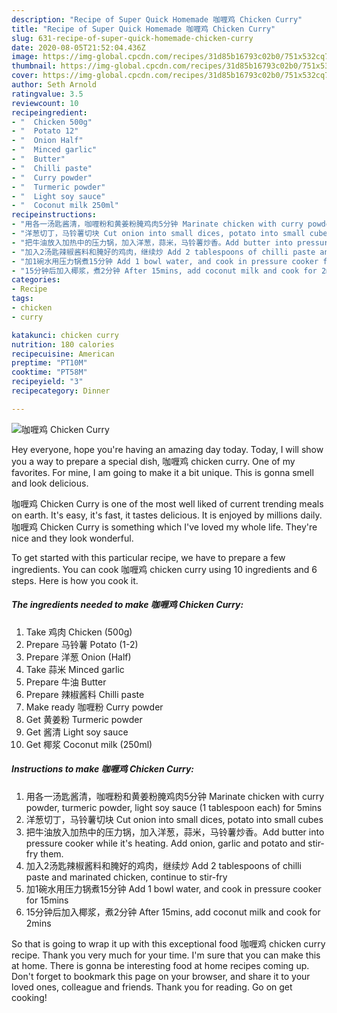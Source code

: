 ```yaml
---
description: "Recipe of Super Quick Homemade 咖喱鸡 Chicken Curry"
title: "Recipe of Super Quick Homemade 咖喱鸡 Chicken Curry"
slug: 631-recipe-of-super-quick-homemade-chicken-curry
date: 2020-08-05T21:52:04.436Z
image: https://img-global.cpcdn.com/recipes/31d85b16793c02b0/751x532cq70/咖喱鸡-chicken-curry-recipe-main-photo.jpg
thumbnail: https://img-global.cpcdn.com/recipes/31d85b16793c02b0/751x532cq70/咖喱鸡-chicken-curry-recipe-main-photo.jpg
cover: https://img-global.cpcdn.com/recipes/31d85b16793c02b0/751x532cq70/咖喱鸡-chicken-curry-recipe-main-photo.jpg
author: Seth Arnold
ratingvalue: 3.5
reviewcount: 10
recipeingredient:
- "  Chicken 500g"
- "  Potato 12"
- "  Onion Half"
- "  Minced garlic"
- "  Butter"
- "  Chilli paste"
- "  Curry powder"
- "  Turmeric powder"
- "  Light soy sauce"
- "  Coconut milk 250ml"
recipeinstructions:
- "用各一汤匙酱清，咖喱粉和黄姜粉腌鸡肉5分钟 Marinate chicken with curry powder, turmeric powder, light soy sauce (1 tablespoon each) for 5mins"
- "洋葱切丁，马铃薯切块 Cut onion into small dices, potato into small cubes"
- "把牛油放入加热中的压力锅，加入洋葱，蒜米，马铃薯炒香。Add butter into pressure cooker while it&#39;s heating. Add onion, garlic and potato and stir-fry them."
- "加入2汤匙辣椒酱料和腌好的鸡肉，继续炒 Add 2 tablespoons of chilli paste and marinated chicken, continue to stir-fry"
- "加1碗水用压力锅煮15分钟 Add 1 bowl water, and cook in pressure cooker for 15mins"
- "15分钟后加入椰浆，煮2分钟 After 15mins, add coconut milk and cook for 2mins"
categories:
- Recipe
tags:
- chicken
- curry

katakunci: chicken curry 
nutrition: 180 calories
recipecuisine: American
preptime: "PT10M"
cooktime: "PT58M"
recipeyield: "3"
recipecategory: Dinner

---
```



![咖喱鸡 Chicken Curry](https://img-global.cpcdn.com/recipes/31d85b16793c02b0/751x532cq70/咖喱鸡-chicken-curry-recipe-main-photo.jpg)

Hey everyone, hope you're having an amazing day today. Today, I will show you a way to prepare a special dish, 咖喱鸡 chicken curry. One of my favorites. For mine, I am going to make it a bit unique. This is gonna smell and look delicious.

咖喱鸡 Chicken Curry is one of the most well liked of current trending meals on earth. It's easy, it's fast, it tastes delicious. It is enjoyed by millions daily. 咖喱鸡 Chicken Curry is something which I've loved my whole life. They're nice and they look wonderful.




To get started with this particular recipe, we have to prepare a few ingredients. You can cook 咖喱鸡 chicken curry using 10 ingredients and 6 steps. Here is how you cook it.

<!--inarticleads1-->

##### The ingredients needed to make 咖喱鸡 Chicken Curry:

1. Take  鸡肉 Chicken (500g)
1. Prepare  马铃薯 Potato (1-2)
1. Prepare  洋葱 Onion (Half)
1. Take  蒜米 Minced garlic
1. Prepare  牛油 Butter
1. Prepare  辣椒酱料 Chilli paste
1. Make ready  咖喱粉 Curry powder
1. Get  黄姜粉 Turmeric powder
1. Get  酱清 Light soy sauce
1. Get  椰浆 Coconut milk (250ml)




<!--inarticleads2-->

##### Instructions to make 咖喱鸡 Chicken Curry:

1. 用各一汤匙酱清，咖喱粉和黄姜粉腌鸡肉5分钟 Marinate chicken with curry powder, turmeric powder, light soy sauce (1 tablespoon each) for 5mins
1. 洋葱切丁，马铃薯切块 Cut onion into small dices, potato into small cubes
1. 把牛油放入加热中的压力锅，加入洋葱，蒜米，马铃薯炒香。Add butter into pressure cooker while it&#39;s heating. Add onion, garlic and potato and stir-fry them.
1. 加入2汤匙辣椒酱料和腌好的鸡肉，继续炒 Add 2 tablespoons of chilli paste and marinated chicken, continue to stir-fry
1. 加1碗水用压力锅煮15分钟 Add 1 bowl water, and cook in pressure cooker for 15mins
1. 15分钟后加入椰浆，煮2分钟 After 15mins, add coconut milk and cook for 2mins




So that is going to wrap it up with this exceptional food 咖喱鸡 chicken curry recipe. Thank you very much for your time. I'm sure that you can make this at home. There is gonna be interesting food at home recipes coming up. Don't forget to bookmark this page on your browser, and share it to your loved ones, colleague and friends. Thank you for reading. Go on get cooking!

